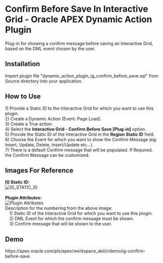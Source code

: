 <h1>Confirm Before Save In Interactive Grid - Oracle APEX Dynamic Action Plugin</h1>

Plug-in for showing a confirm message before saving an Interactive Grid, based on the DML event chosen by the user.

<h2>Installation</h2>
Import plugin file "dynamic_action_plugin_ig_confirm_before_save.sql" from Source directory into your application.

<h2>How to Use</h2>
  1) Provide a Static ID to the Interactive Grid for which you want to use this plugin.<br>
  2) Create a Dynamic Action (Event: Page Load).<br>
  3) Create a True action.<br>
  4) Select the <b>Interactive Grid - Confirm Before Save [Plug-in]</b> option.<br>
  5) Provide the Static ID of the Interactive Grid in the <b>Region Static ID</b> field.<br>
  6) Choose the Event for which you want to show the Confirm Message (eg: Insert, Update, Delete, Insert/Update etc...).<br> 
  7) There is a default Confirm message that will be populated. If Required, the Confirm Message can be customized.

<h2>Images For Reference</h2>

<b>IG Static ID:</b><br>
![IG_STATIC_ID](https://user-images.githubusercontent.com/30211230/172188826-a277efb9-868b-42d4-a3d2-09731e4f3b34.png)<br><br>
<b>Plugin Attributes:</b><br>
![Plugin Attributes](https://user-images.githubusercontent.com/30211230/172188580-5c603ce6-7549-4999-891e-fe4a4826447b.png)<br>
Description for the numbering from the above image:<br>
   &emsp;1) Static ID of the Interactive Grid for which you want to use this plugin.<br>
   &emsp;2) DML Event for which the confirm message must be shown.<br>
   &emsp;3) Confirm message that will be shown to the user.
    
<h2>Demo</h2>
https://apex.oracle.com/pls/apex/workspace_akil/r/demo/ig-confirm-before-save


